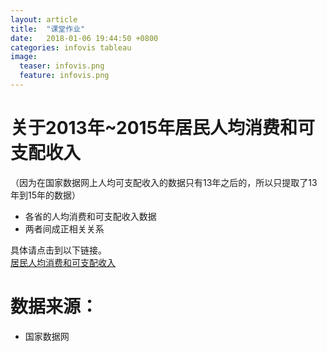 ```yaml
---
layout: article
title:  "课堂作业"
date:   2018-01-06 19:44:50 +0800
categories: infovis tableau
image:
  teaser: infovis.png
  feature: infovis.png
---
```

# 关于2013年~2015年居民人均消费和可支配收入  

（因为在国家数据网上人均可支配收入的数据只有13年之后的，所以只提取了13年到15年的数据）
- 各省的人均消费和可支配收入数据
- 两者间成正相关关系

具体请点击到以下链接。  
[居民人均消费和可支配收入](https://public.tableau.com/views/_18281/sheet0?:embed=y&:display_count=yes&publish=yes)

# 数据来源：
- 国家数据网
